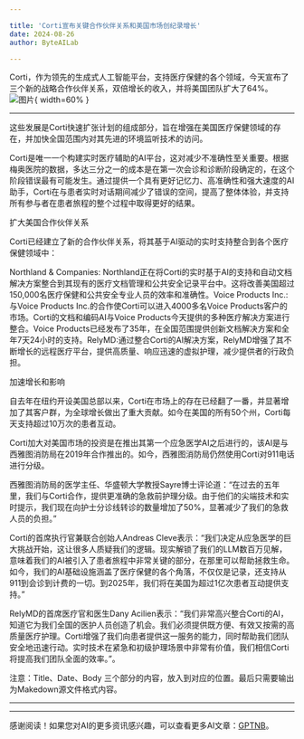 ```yaml
---

title: 'Corti宣布关键合作伙伴关系和美国市场创纪录增长'
date: 2024-08-26
author: ByteAILab

---
```


Corti，作为领先的生成式人工智能平台，支持医疗保健的各个领域，今天宣布了三个新的战略合作伙伴关系，双倍增长的收入，并将美国团队扩大了64%。![图片](https://ai-techpark.com/wp-content/uploads/2024/08/Corti-Ann-960x540.jpg){ width=60% }

---
这些发展是Corti快速扩张计划的组成部分，旨在增强在美国医疗保健领域的存在，并加快全国范围内对其先进的环境监听技术的访问。

Corti是唯一一个构建实时医疗辅助的AI平台，这对减少不准确性至关重要。根据梅奥医院的数据，多达三分之一的成本是在第一次会诊和诊断阶段确定的，在这个阶段错误最有可能发生。通过提供一个具有更好记忆力、高准确性和强大速度的AI助手，Corti在与患者实时对话期间减少了错误的空间，提高了整体体验，并支持所有参与者在患者旅程的整个过程中取得更好的结果。

扩大美国合作伙伴关系

Corti已经建立了新的合作伙伴关系，将其基于AI驱动的实时支持整合到各个医疗保健领域中：

Northland & Companies: Northland正在将Corti的实时基于AI的支持和自动文档解决方案整合到其现有的医疗文档管理和公共安全记录平台中。这将改善美国超过150,000名医疗保健和公共安全专业人员的效率和准确性。Voice Products Inc.:与Voice Products Inc.的合作使Corti可以进入4000多名Voice Products客户的市场。Corti的文档和编码AI与Voice Products今天提供的多种医疗解决方案进行整合。Voice Products已经发布了35年，在全国范围提供创新文档解决方案和全年7天24小时的支持。RelyMD:通过整合Corti的AI解决方案，RelyMD增强了其不断增长的远程医疗平台，提供高质量、响应迅速的虚拟护理，减少提供者的行政负担。

加速增长和影响

自去年在纽约开设美国总部以来，Corti在市场上的存在已经翻了一番，并显著增加了其客户群，为全球增长做出了重大贡献。如今在美国的所有50个州，Corti每天支持超过10万次的患者互动。

Corti加大对美国市场的投资是在推出其第一个应急医学AI之后进行的，该AI是与西雅图消防局在2019年合作推出的。如今，西雅图消防局仍然使用Corti对911电话进行分级。

西雅图消防局的医学主任、华盛顿大学教授Sayre博士评论道：“在过去的五年里，我们与Corti合作，提供更准确的急救前护理分级。由于他们的尖端技术和实时提示，我们现在向护士分诊线转诊的数量增加了50%，显著减少了我们的急救人员的负担。”

Corti的首席执行官兼联合创始人Andreas Cleve表示：“我们决定从应急医学的巨大挑战开始，这让很多人质疑我们的逻辑。现实解锁了我们的LLM数百万见解，意味着我们的AI被引入了患者旅程中非常关键的部分，在那里可以帮助拯救生命。如今，我们的AI基础设施涵盖了医疗保健的各个角落，不仅仅是记录，还支持从911到会诊到计费的一切。到2025年，我们将在美国为超过1亿次患者互动提供支持。”

RelyMD的首席医疗官和医生Dany Acilien表示：“我们非常高兴整合Corti的AI，知道它为我们全国的医护人员创造了机会。我们必须提供既方便、有效又按需的高质量医疗护理。Corti增强了我们向患者提供这一服务的能力，同时帮助我们团队安全地迅速行动。实时技术在紧急和初级护理场景中非常有价值，我们相信Corti将提高我们团队全面的效率。”。

注意：Title、Date、Body 三个部分的内容，放入到对应的位置。最后只需要输出为Makedown源文件格式内容。

---
---
感谢阅读！如果您对AI的更多资讯感兴趣，可以查看更多AI文章：[GPTNB](https://gptnb.com)。